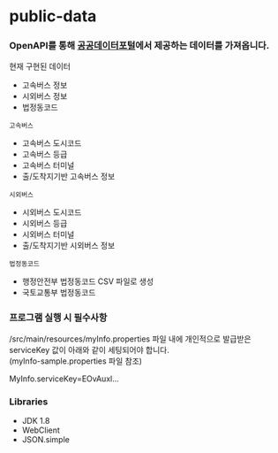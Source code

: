 # public-data

### OpenAPI를 통해 [공공데이터포털](https://www.data.go.kr/)에서 제공하는 데이터를 가져옵니다.

현재 구현된 데이터

* 고속버스 정보
* 시외버스 정보
* 법정동코드

`고속버스`
* 고속버스 도시코드
* 고속버스 등급
* 고속버스 터미널
* 출/도착지기반 고속버스 정보

`시외버스`
* 시외버스 도시코드
* 시외버스 등급
* 시외버스 터미널
* 출/도착지기반 시외버스 정보

`법정동코드`
* 행정안전부 법정동코드 CSV 파일로 생성
* 국토교통부 법정동코드

### 프로그램 실행 시 필수사항

/src/main/resources/myInfo.properties 파일 내에 개인적으로 발급받은 serviceKey 값이 아래와 같이 세팅되어야 합니다.  
(myInfo-sample.properties 파일 참조)

MyInfo.serviceKey=EOvAuxl...

### Libraries

* JDK 1.8
* WebClient
* JSON.simple

